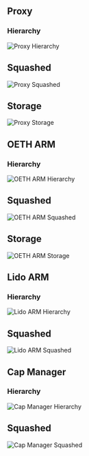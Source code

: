 ## Proxy

### Hierarchy

![Proxy Hierarchy](../../docs/ProxyHierarchy.svg)

## Squashed

![Proxy Squashed](../../docs/ProxySquashed.svg)

## Storage

![Proxy Storage](../../docs/ProxyStorage.svg)

## OETH ARM

### Hierarchy

![OETH ARM Hierarchy](../../docs/OEthARMHierarchy.svg)

## Squashed

![OETH ARM Squashed](../../docs/OEthARMSquashed.svg)

## Storage

![OETH ARM Storage](../../docs/OEthARMStorage.svg)

## Lido ARM

### Hierarchy

![Lido ARM Hierarchy](../../docs/LidoARMHierarchy.svg)

## Squashed

![Lido ARM Squashed](../../docs/LidoARMSquashed.svg)

<!-- ## OETH ARM Storage

![Lido ARM Storage](../../docs/LidoARMStorage.svg) -->

## Cap Manager

### Hierarchy

![Cap Manager Hierarchy](../../docs/CapManagerHierarchy.svg)

## Squashed

![Cap Manager Squashed](../../docs/CapManagerSquashed.svg)
